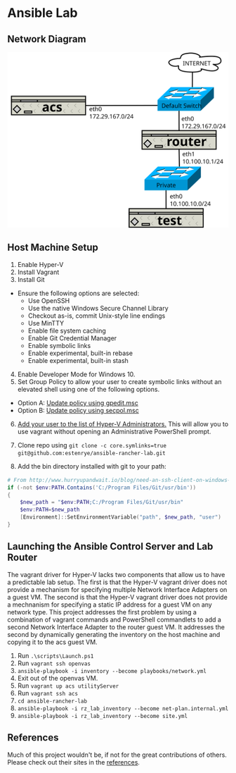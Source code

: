 # Ansible Lab

## Network Diagram

![ansible rancher lab network diagram](.imgs/network_diagrams/network.svg)

## Host Machine Setup

1. Enable Hyper-V
2. Install Vagrant
3. Install Git

  - Ensure the following options are selected:
    - Use OpenSSH
    - Use the native Windows Secure Channel Library
    - Checkout as-is, commit Unix-style line endings
    - Use MinTTY
    - Enable file system caching
    - Enable Git Credential Manager
    - Enable symbolic links
    - Enable experimental, built-in rebase
    - Enable experimental, built-in stash

4. Enable Developer Mode for Windows 10.
5. Set Group Policy to allow your user to create symbolic links without an elevated shell using one of the following options.

  - Option A: [Update policy using gpedit.msc](.docs/gpedit-symbolic-links.md)
  - Option B: [Update policy using secpol.msc](.docs/secpol-symbolic-links.md)

6. [Add your user to the list of Hyper-V Administrators.](.docs/hyperv-administrators-group.md)  This will allow you to use vagrant without opening an Administrative PowerShell prompt.

7. Clone repo using `git clone -c core.symlinks=true git@github.com:estenrye/ansible-rancher-lab.git`
8. Add the bin directory installed with git to your path:

```powershell
# From http://www.hurryupandwait.io/blog/need-an-ssh-client-on-windows-dont-use-putty-or-cygwinuse-git
if (-not $env:PATH.Contains('C:/Program Files/Git/usr/bin'))
{
    $new_path = "$env:PATH;C:/Program Files/Git/usr/bin"
    $env:PATH=$new_path
    [Environment]::SetEnvironmentVariable("path", $new_path, "user")
}
```

## Launching the Ansible Control Server and Lab Router

The vagrant driver for Hyper-V lacks two components that allow us to have a predictable lab setup.  The first is that the Hyper-V vagrant driver does not provide a mechanism for specifying multiple Network Interface Adapters on a guest VM.  The second is that the Hyper-V vagrant driver does not provide a mechnanism for specifying a static IP address for a guest VM on any network type.  This project addresses the first problem by using a combination of vagrant commands and PowerShell commandlets to add a second Network Interface Adapter to the router guest VM.  It addresses the second by dynamically generating the inventory on the host machine and copying it to the acs guest VM.

1. Run `.\scripts\Launch.ps1`
2. Run `vagrant ssh openvas`
3. `ansible-playbook -i inventory --become playbooks/network.yml`
4. Exit out of the openvas VM.
5. Run `vagrant up acs utilityServer`
6. Run `vagrant ssh acs`
7. `cd ansible-rancher-lab`
8. `ansible-playbook -i rz_lab_inventory --become net-plan.internal.yml`
9. `ansible-playbook -i rz_lab_inventory --become site.yml`

## References

Much of this project wouldn't be, if not for the great contributions of others.  Please check out their sites in the [references](.docs/references.md).